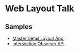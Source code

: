 # Web Layout Talk

## Samples
- [Master Detail Layout App](https://github.com/aclue-de/WebLayoutTalk_master-detail-app)
- [Intersection Observer API](https://codepen.io/joergneumann/pen/LYgeozm)
